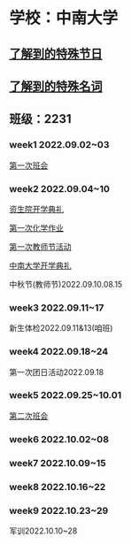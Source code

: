 # 学校：中南大学

## [了解到的特殊节日](sd/)

## [了解到的特殊名词](sn/)

## 班级：2231

### week1 2022.09.02~03

[第一次班会](bh1/)

### week2 2022.09.04~10

[资生院开学典礼](kd/)

[第一次化学作业](chw1/)

[第一次教师节活动](tda/)

[中南大学开学典礼](ckd/)

中秋节(教师节)2022.09.10.08.15

### week3 2022.09.11~17

新生体检2022.09.11&13(咱班)

### week4 2022.09.18~24

第一次团日活动2022.09.18

### week5 2022.09.25~10.01

[第二次班会](bh2/)

### week6 2022.10.02~08

### week7 2022.10.09~15

### week8 2022.10.16~22

### week9 2022.10.23~29

军训2022.10.10~28
